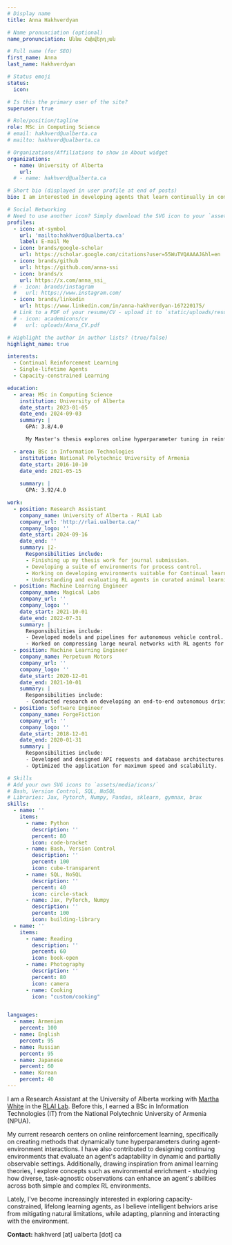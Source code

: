 ```yaml
---
# Display name
title: Anna Hakhverdyan

# Name pronunciation (optional)
name_pronunciation: Աննա Հախվերդյան

# Full name (for SEO)
first_name: Anna
last_name: Hakhverdyan

# Status emoji
status:
  icon: 

# Is this the primary user of the site?
superuser: true

# Role/position/tagline
role: MSc in Computing Science
# email: hakhverd@ualberta.ca
# mailto: hakhverd@ualberta.ca

# Organizations/Affiliations to show in About widget
organizations:
  - name: University of Alberta
    url: 
  # - name: hakhverd@ualberta.ca

# Short bio (displayed in user profile at end of posts)
bio: I am interested in developing agents that learn continually in complex environments - like the world we live in.

# Social Networking
# Need to use another icon? Simply download the SVG icon to your `assets/media/icons/` folder.
profiles:
  - icon: at-symbol
    url: 'mailto:hakhverd@ualberta.ca'
    label: E-mail Me
  - icon: brands/google-scholar
    url: https://scholar.google.com/citations?user=55WuTVQAAAAJ&hl=en
  - icon: brands/github
    url: https://github.com/anna-ssi
  - icon: brands/x
    url: https://x.com/anna_ssi_
  # - icon: brands/instagram
  #   url: https://www.instagram.com/
  - icon: brands/linkedin
    url: https://www.linkedin.com/in/anna-hakhverdyan-167220175/
  # Link to a PDF of your resume/CV - upload it to `static/uploads/resume.pdf`
  # - icon: academicons/cv
  #   url: uploads/Anna_CV.pdf

# Highlight the author in author lists? (true/false)
highlight_name: true

interests:
  - Continual Reinforcement Learning
  - Single-lifetime Agents
  - Capacity-constrained Learning

education:
  - area: MSc in Computing Science
    institution: University of Alberta
    date_start: 2023-01-05
    date_end: 2024-09-03
    summary: |
      GPA: 3.8/4.0

      My Master's thesis explores online hyperparameter tuning in reinforcement learning, where an agent adapts its hyperparameters during interactions rather than relying on a pre-tuning phase.

  - area: BSc in Information Technologies
    institution: National Polytechnic University of Armenia
    date_start: 2016-10-10
    date_end: 2021-05-15
    
    summary: |
      GPA: 3.92/4.0

work:
  - position: Research Assistant
    company_name: University of Alberta - RLAI Lab
    company_url: 'http://rlai.ualberta.ca/'
    company_logo: ''
    date_start: 2024-09-16
    date_end: ''
    summary: |2-
      Responsibilities include:
      - Finishing up my thesis work for journal submission.
      - Developing a suite of environments for process control.
      - Working on developing environments suitable for Continual learning.
      - Understanding and evaluating RL agents in curated animal learning experiments.
  - position: Machine Learning Engineer
    company_name: Magical Labs
    company_url: ''
    company_logo: ''
    date_start: 2021-10-01
    date_end: 2022-07-31
    summary: |
      Responsibilities include:
      - Developed models and pipelines for autonomous vehicle control.
      - Worked on compressing large neural networks with RL agents for mobile integration.
  - position: Machine Learning Engineer
    company_name: Perpetuum Motors
    company_url: ''
    company_logo: ''
    date_start: 2020-12-01
    date_end: 2021-10-01
    summary: |
      Responsibilities include:
      - Conducted research on developing an end-to-end autonomous driving pipeline for simulated games.
  - position: Software Engineer
    company_name: ForgeFiction
    company_url: ''
    company_logo: ''
    date_start: 2018-12-01
    date_end: 2020-01-31
    summary: |
      Responsibilities include:
      - Developed and designed API requests and database architectures.
      - Optimized the application for maximum speed and scalability.

# Skills
# Add your own SVG icons to `assets/media/icons/`
# Bash, Version Control, SQL, NoSQL
# Libraries: Jax, Pytorch, Numpy, Pandas, sklearn, gymnax, brax
skills:
  - name: ''
    items:
      - name: Python
        description: ''
        percent: 80
        icon: code-bracket
      - name: Bash, Version Control
        description: ''
        percent: 100
        icon: cube-transparent
      - name: SQL, NoSQL
        description: ''
        percent: 40
        icon: circle-stack
      - name: Jax, PyTorch, Numpy
        description: ''
        percent: 100
        icon: building-library
  - name: ''
    items:
      - name: Reading
        description: ''
        percent: 60
        icon: book-open
      - name: Photography
        description: ''
        percent: 80
        icon: camera
      - name: Cooking
        icon: "custom/cooking"


languages:
  - name: Armenian
    percent: 100
  - name: English
    percent: 95
  - name: Russian
    percent: 95
  - name: Japanese
    percent: 60
  - name: Korean
    percent: 40 
---
```


I am a Research Assistant at the University of Alberta working with <a href="https://webdocs.cs.ualberta.ca/~whitem/">Martha White</a>  in the <a href="http://rlai.ualberta.ca/">RLAI Lab</a>.  Before this, I earned a BSc in Information Technologies (IT) from the National Polytechnic University of Armenia (NPUA).

My current research centers on online reinforcement learning, specifically on creating methods that dynamically tune hyperparameters during agent-environment interactions. I have also contributed to designing continuing environments that evaluate an agent's adaptability in dynamic and partially observable settings. Additionally, drawing inspiration from animal learning theories, I explore concepts such as environmental enrichment - studying how diverse, task-agnostic observations can enhance an agent's abilities across both simple and complex RL environments.

Lately, I've become increasingly interested in exploring capacity-constrained, lifelong learning agents, as I believe intelligent behviors arise from mitigating natural limitations, while adapting, planning and interacting with the environment.

**Contact:** hakhverd [at] ualberta [dot] ca